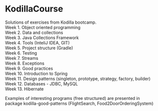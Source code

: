 # KodillaCourse

Solutions of exercises from Kodilla bootcamp.   
Week 1. Object oriented programming  
Week 2. Data and collections  
Week 3. Java Collections Framework   
Week 4. Tools (InteliJ IDEA, GIT)  
Week 5. Project structure (Gradle)  
Week 6. Testing   
Week 7. Streams  
Week 8. Exceptions  
Week 9. Good practices   
Week 10. Introduction to Spring  
Week 11. Design patterns (singleton, prototype, strategy, factory, builder)     
Week 12. Databases - JDBC, MySQL     
Week 13. Hibernate      

Examples of interesting programs (free structured) are presented in package kodilla-good-patterns (FlightSearch, Food2DoorOrderingSystem)